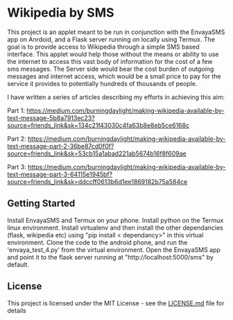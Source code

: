 # Wikipedia by SMS
This project is an applet meant to be run in conjunction with the EnvayaSMS app on Anrdoid, and a Flask server running on locally using Termux. The goal is to provide access to Wikipedia through a simple SMS based interface. This applet would help those without the means or ability to use the internet to access this vast body of information for the cost of a few sms messages. The Server side would bear the cost burden of outgoing messages and internet access, which would be a small price to pay for the service it provides to potentially hundreds of thousands of people. 

I have written a series of articles describing my efforts in achieving this aim:

Part 1:
https://medium.com/burningdaylight/making-wikipedia-available-by-text-message-5b8a7913ec23?source=friends_link&sk=134c21f43030c4fa63b8e8eb5ce6168c

Part 2:
https://medium.com/burningdaylight/making-wikipedia-available-by-text-message-part-2-36be87cd0f0f?source=friends_link&sk=53cb15a1abad221ab5674b16f8f609ae

Part 3:
https://medium.com/burningdaylight/making-wikipedia-available-by-text-message-part-3-64115e1945bf?source=friends_link&sk=ddccff0613b6d1ee1869182b75a584ce

## Getting Started

Install EnvayaSMS and Termux on your phone. Install python on the Termux linux environment. Install virtualenv and then install the other dependancies (flask, wikipedia etc) using "pip install < dependancy>" in this virtual environment.
Clone the code to the android phone, and run the 'envaya_test_4.py' from the virtual environment. Open the EnvayaSMS app and point it to the flask server running at "http://localhost:5000/sms" by default.


## License

This project is licensed under the MIT License - see the [LICENSE.md](LICENSE.md) file for details
